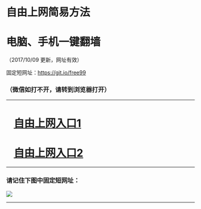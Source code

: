 ﻿# 自由上网简易方法

# 电脑、手机一键翻墙

（2017/10/09 更新，网址有效）

固定短网址：https://git.io/free99

### （微信如打不开，请转到浏览器打开）


***





# &nbsp;&nbsp; <a href="http://ft605612269.fwq-tz-1001.info/fwqtz01.html?t=10090019183 " target="_blank">自由上网入口1</a>
# &nbsp;&nbsp; <a href="http://ft828928141.fwq-tz-1002.info/fwqtz02.html?t=100900132613 " target="_blank">自由上网入口2</a>
***

### 请记住下图中固定短网址：

<img src="https://s3-us-west-2.amazonaws.com/fwq-1001/yjfq-20170905okok.png" /> 


***


